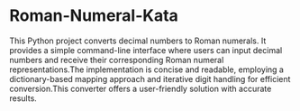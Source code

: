 # Roman-Numeral-Kata
This Python project converts decimal numbers to Roman numerals. It provides a simple command-line interface where users can input decimal numbers and receive their corresponding Roman numeral representations.The implementation is concise and readable, employing a dictionary-based mapping approach and iterative digit handling for efficient conversion.This converter offers a user-friendly solution with accurate results.
